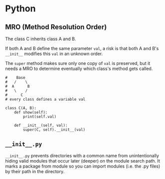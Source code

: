 Python 
===

MRO (Method Resolution Order)
---
The class C inherits class A and B. 

If both A and B define the same parameter `val`, 
a risk is that both A and B's `__init__` modifies this `val` in an unknown order.

The `super` method makes sure only one copy of `val` is preserved, 
but it needs a MRO to determine eventually which class's method gets called.

```
#    Base
#   /    \ 
#  A      B
#   \    /
#      C
# every class defines a variable val

class C(A, B):
    def show(self):
        print(self.val)
        
    def __init__(self, val):
        super(C, self).__init__(val)
```

`__init__.py`
---
`__init__.py` prevents directories with a common name from unintentionally hiding valid modules that occur later (deeper) on the module search path. It marks a package from module so you can import modules (i.e. the .py files) by their path in the directory.



